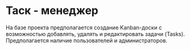 # Таск - менеджер #

На базе проекта предполагается создание Kanban-доски с возможностью добавлять, удалять и редактировать задачи (Tasks). Предполагается наличие пользователей и администраторов. 



